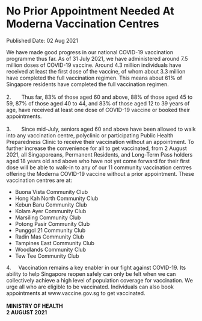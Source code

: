 <html>
    <meta http-equiv="Content-Type" content="text/html; charset=utf-8"/>
    <meta charset="utf-8"/>
    <title>No Prior Appointment Needed At Moderna Vaccination Centres </title>
    <body><h1>No Prior Appointment Needed At Moderna Vaccination Centres </h1>
    <p>Published Date: 02 Aug 2021</p> <p>We have made good progress in our national COVID-19 vaccination programme thus far. As of 31 July 2021, we have administered around 7.5 million doses of COVID-19 vaccine. Around 4.3 million individuals have received at least the first dose of the vaccine, of whom about 3.3 million have completed the full vaccination regimen. This means about 61% of Singapore residents have completed the full vaccination regimen.<br><br>2.&nbsp; &nbsp; &nbsp; &nbsp;Thus far, 83% of those aged 60 and above, 88% of those aged 45 to 59, 87% of those aged 40 to 44, and 83% of those aged 12 to 39 years of age, have received at least one dose of COVID-19 vaccine or booked their appointments.<br><br>3.&nbsp; &nbsp; &nbsp; &nbsp;Since mid-July, seniors aged 60 and above have been allowed to walk into any vaccination centre, polyclinic or participating Public Health Preparedness Clinic to receive their vaccination without an appointment. To further increase the convenience for all to get vaccinated, from 2 August 2021, all Singaporeans, Permanent Residents, and Long-Term Pass holders aged 18 years old and above who have not yet come forward for their first dose will be able to walk-in to any of our 11 community vaccination centres offering the Moderna COVID-19 vaccine without a prior appointment. These vaccination centres are at:</p><ul><li>Buona Vista Community Club</li><li>Hong Kah North Community Club</li><li>Kebun Baru Community Club</li><li>Kolam Ayer Community Club</li><li>Marsiling Community Club</li><li>Potong Pasir Community Club</li><li>Punggol 21 Community Club</li><li>Radin Mas Community Club</li><li>Tampines East Community Club</li><li>Woodlands Community Club</li><li>Tew Tee Community Club</li></ul><p>4.&nbsp; &nbsp; &nbsp;Vaccination remains a key enabler in our fight against COVID-19. Its ability to help Singapore reopen safely can only be felt when we can collectively achieve a high level of population coverage for vaccination. We urge all who are eligible to be vaccinated. Individuals can also book appointments at www.vaccine.gov.sg to get vaccinated.<br><br><strong>MINISTRY OF HEALTH<br>2 AUGUST 2021</strong><br></p></body>
</html>